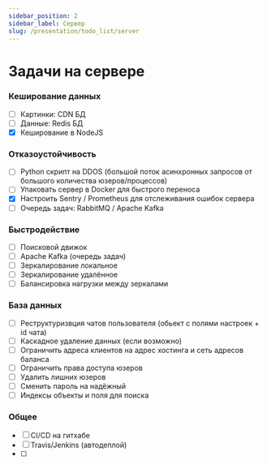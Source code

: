 ```yaml
---
sidebar_position: 2
sidebar_label: Сервер
slug: /presentation/todo_list/server
---
```


# Задачи на сервере

### Кеширование данных

- [ ] Картинки: CDN БД
- [ ] Данные: Redis БД
- [x] Кеширование в NodeJS

### Отказоустойчивость

- [ ] Python скрипт на DDOS (большой поток асинхронных запросов от большого количества юзеров/процессов)
- [ ] Упаковать сервер в Docker для быстрого переноса
- [x] Настроить Sentry / Prometheus для отслеживания ошибок сервера
- [ ] Очередь задач: RabbitMQ / Apache Kafka

### Быстродействие

- [ ] Поисковой движок
- [ ] Apache Kafka (очередь задач)
- [ ] Зеркалирование локальное
- [ ] Зеркалирование удалённое
- [ ] Балансировка нагрузки между зеркалами

### База данных

- [ ] Реструктуризвция чатов пользователя (обьект с полями настроек + id чата)
- [ ] Каскадное удаление данных (если возможно)
- [ ] Ограничить адреса клиентов на адрес хостинга и сеть адресов баланса
- [ ] Ограничить права доступа юзеров
- [ ] Удалить лишних юзеров
- [ ] Сменить пароль на надёжный
- [ ] Индексы объекты и поля для поиска

### Общее

- [ ] CI/CD на гитхабе
- [ ] Travis/Jenkins (автодеплой)
- [ ] 